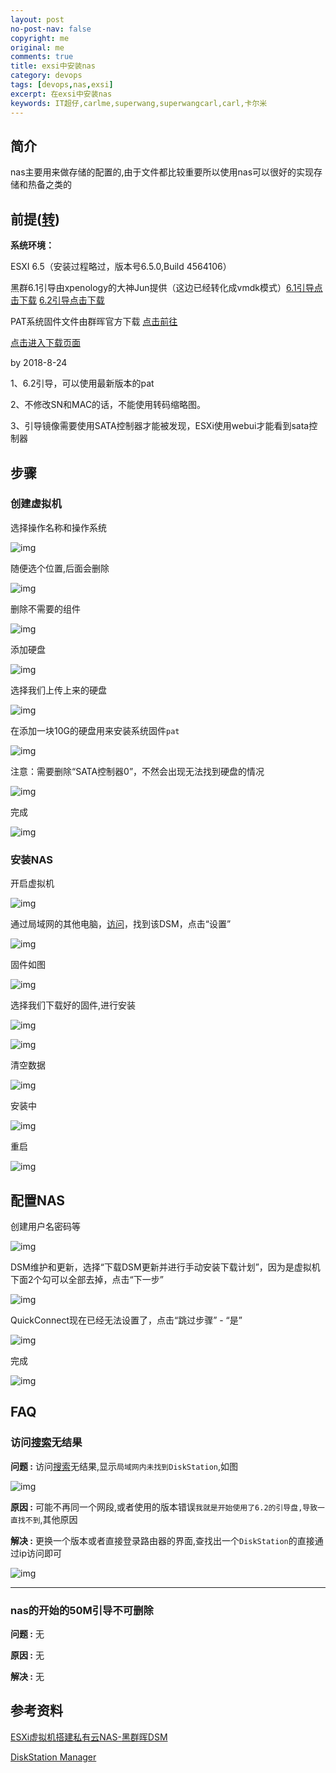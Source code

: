 ```yaml
---
layout: post
no-post-nav: false 
copyright: me
original: me
comments: true
title: exsi中安装nas
category: devops
tags: [devops,nas,exsi]
excerpt: 在exsi中安装nas
keywords: IT超仔,carlme,superwang,superwangcarl,carl,卡尔米
---
```




## 简介

nas主要用来做存储的配置的,由于文件都比较重要所以使用nas可以很好的实现存储和热备之类的

## 前提([转](http://www.myxzy.com/post-462.html))

**系统环境：**

ESXI 6.5（安装过程略过，版本号6.5.0,Build 4564106）

黑群6.1引导由xpenology的大神Jun提供（这边已经转化成vmdk模式）[6.1引导点击下载](http://d.myxzy.com/462/synoboot.zip) [6.2引导点击下载](http://d.myxzy.com/462/ds3617_6.2.zip)

PAT系统固件文件由群晖官方下载 [点击前往](https://www.synology.cn/zh-cn/support/download/DS3617xs#utilities)

[点击进入下载页面](http://pan.myxzy.com/download.php?id=462)

by 2018-8-24

1、6.2引导，可以使用最新版本的pat

2、不修改SN和MAC的话，不能使用转码缩略图。

3、引导镜像需要使用SATA控制器才能被发现，ESXi使用webui才能看到sata控制器

## 步骤

### 创建虚拟机

选择操作名称和操作系统

![img]({{site.cdn}}assets/images/blog/2019/20190421164937.png)

随便选个位置,后面会删除

![img]({{site.cdn}}assets/images/blog/2019/20190421165019.png)

删除不需要的组件

![img]({{site.cdn}}assets/images/blog/2019/20190421165108.png)

添加硬盘

![img]({{site.cdn}}assets/images/blog/2019/20190421165146.png)

选择我们上传上来的硬盘

![img]({{site.cdn}}assets/images/blog/2019/20190421165212.png)

在添加一块10G的硬盘用来安装系统固件`pat`

![img]({{site.cdn}}assets/images/blog/2019/20190421165317.png)

注意：需要删除“SATA控制器0”，不然会出现无法找到硬盘的情况

![img]({{site.cdn}}assets/images/blog/2019/20190421171343.png)

完成

![img]({{site.cdn}}assets/images/blog/2019/20190421165357.png)

### 安装NAS

开启虚拟机

![img]({{site.cdn}}assets/images/blog/2019/20190421171202.png)

通过局域网的其他电脑，[访问](http://find.synology.com/)，找到该DSM，点击“设置”

![img]({{site.cdn}}assets/images/blog/2019/20190421172247.png)

固件如图

![img]({{site.cdn}}assets/images/blog/2019/20190421225543.png)

选择我们下载好的固件,进行安装

![img]({{site.cdn}}assets/images/blog/2019/20190421172709.png)

![img]({{site.cdn}}assets/images/blog/2019/20190421173028.png)

清空数据

![img]({{site.cdn}}assets/images/blog/2019/20190421172842.png)

安装中

![img]({{site.cdn}}assets/images/blog/2019/20190421173056.png)

重启

![img]({{site.cdn}}assets/images/blog/2019/20190421173235.png)

## 配置NAS

创建用户名密码等

![img]({{site.cdn}}assets/images/blog/2019/20190421173313.png)

DSM维护和更新，选择“下载DSM更新并进行手动安装下载计划”，因为是虚拟机下面2个勾可以全部去掉，点击“下一步”

![img]({{site.cdn}}assets/images/blog/2019/20190421173501.png)

QuickConnect现在已经无法设置了，点击“跳过步骤” - “是”

![img]({{site.cdn}}assets/images/blog/2019/20190421173620.png)

完成

![img]({{site.cdn}}assets/images/blog/2019/20190421173647.png)

## FAQ

### 访问[搜索](http://find.synology.com/)无结果

**问题 :** 访问[搜索](http://find.synology.com/)无结果,显示`局域网内未找到DiskStation`,如图

![img]({{site.cdn}}assets/images/blog/2019/20190421172431.png)

**原因 :** 可能不再同一个网段,或者使用的版本错误`我就是开始使用了6.2的引导盘,导致一直找不到`,其他原因

**解决 :** 更换一个版本或者直接登录路由器的界面,查找出一个`DiskStation`的直接通过ip访问即可

![img]({{site.cdn}}assets/images/blog/2019/20190421172558.png)

***

### nas的开始的50M引导不可删除

**问题 :** 无

**原因 :** 无

**解决 :** 无

## 参考资料

[ESXi虚拟机搭建私有云NAS-黑群晖DSM](http://www.myxzy.com/post-462.html)

[DiskStation Manager](https://www.synology.com/zh-cn/knowledgebase/DSM/video)